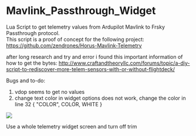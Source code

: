 # Mavlink_Passthrough_Widget
Lua Script to get telemetry values from Ardupilot Mavlink to Frsky Passthrough protocol.<br>
This script is a proof of concept for the following project:<br>
https://github.com/zendrones/Horus-Mavlink-Telemetry


after long research and try and error i found this important information of how to get the bytes:
http://www.craftandtheoryllc.com/forums/topic/a-diy-script-to-rediscover-more-telem-sensors-with-or-without-flightdeck/

Bugs and to-do:
1. vdop seems to get no values
2. change text color in widget options does not work, change the color in line 32 { "COLOR", COLOR, WHITE }

<img src="https://github.com/zendrones/Mavlink_Passthrough_Widget/blob/master/mavlink_passthrough.jpg">

Use a whole telemetry widget screen and turn off trim


